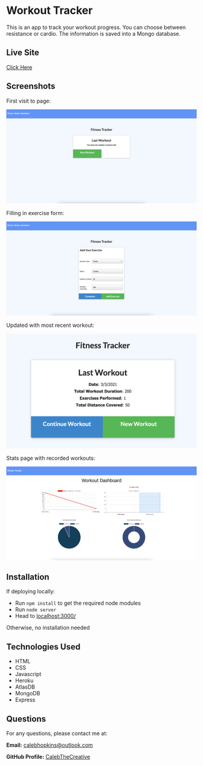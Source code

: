 # Workout Tracker

This is an app to track your workout progress. You can choose between resistance or cardio. The information is saved into a Mongo database.

## Live Site

[Click Here](https://safe-everglades-91388.herokuapp.com/)

## Screenshots

First visit to page:

![First visit to page](public/assets/images/FT-SS1.png)

Filling in exercise form:

![Filling in exercise form](public/assets/images/FT-SS2.png)

Updated with most recent workout:

![Updated with most recent workout](public/assets/images/FT-SS3.png)

Stats page with recorded workouts:

![Stats page with recorded workouts](public/assets/images/FT-SS4.png)

## Installation

If deploying locally:
* Run `npm install` to get the required node modules
* Run `node server`
* Head to [localhost:3000/](http://localhost:3000/)

Otherwise, no installation needed

## Technologies Used
- HTML
- CSS
- Javascript
- Heroku
- AtlasDB
- MongoDB
- Express

## Questions

For any questions, please contact me at:

**Email:** calebhopkins@outlook.com

**GitHub Profile:** [CalebTheCreative]("https://github.com/CalebTheCreative")